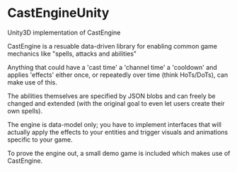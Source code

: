# CastEngineUnity
Unity3D implementation of CastEngine

CastEngine is a resuable data-driven library for enabling common game mechanics like "spells, attacks and abilities"

Anything that could have a 'cast time' a 'channel time' a 'cooldown' and applies 'effects' either once, or repeatedly over time (think HoTs/DoTs), can make use of this.

The abilities themselves are specified by JSON blobs and can freely be changed and extended (with the original goal to even let users create their own spells).

The engine is data-model only; you have to implement interfaces that will actually apply the effects to your entities and trigger visuals and animations specific to your game.

To prove the engine out, a small demo game is included which makes use of CastEngine.

